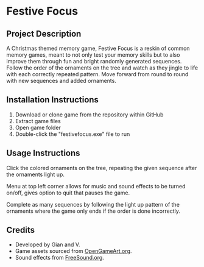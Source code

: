 # Festive Focus 

## Project Description

A Christmas themed memory game, Festive Focus is a reskin of common memory games, meant to not only test your memory skills but to also improve them through fun and bright randomly generated sequences. Follow the order of the ornaments on the tree and watch as they jingle to life with each correctly repeated pattern. Move forward from round to round with new sequences and added ornaments.

## Installation Instructions

1. Download or clone game from the repository within GitHub
2. Extract game files
3. Open game folder
4. Double-click the "festivefocus.exe" file to run

## Usage Instructions

Click the colored ornaments on the tree, repeating the given sequence after the ornaments light up.

Menu at top left corner allows for music and sound effects to be turned on/off, gives option to quit that pauses the game.

Complete as many sequences by following the light up pattern of the ornaments where the game only ends if the order is done incorrectly. 

## Credits

- Developed by Gian and V.
- Game assets sourced from [OpenGameArt.org](https://opengameart.org/).
- Sound effects from [FreeSound.org](https://freesound.org/).
